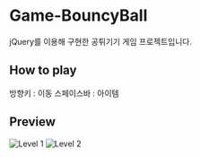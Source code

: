 # Game-BouncyBall
jQuery를 이용해 구현한 공튀기기 게임 프로젝트입니다.

How to play
---
방향키 : 이동
스페이스바 : 아이템 

Preview
---
![Level 1](https://user-images.githubusercontent.com/60736222/74797941-bedd2400-530f-11ea-8845-346280d25f45.PNG)
![Level 2](https://user-images.githubusercontent.com/60736222/74797688-0a430280-530f-11ea-818e-d079f1444db0.PNG)

